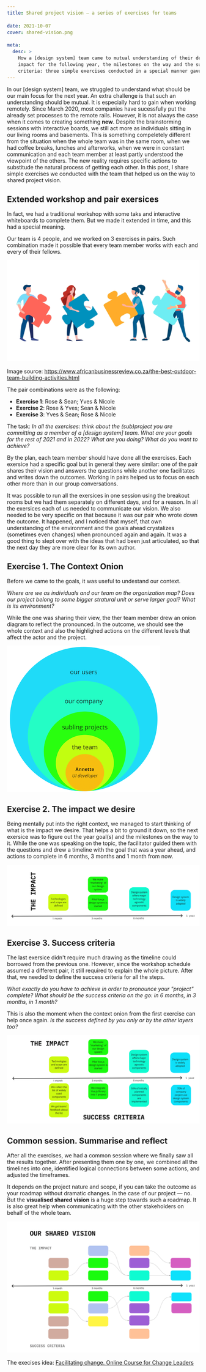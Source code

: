```yaml
---
title: Shared project vision — a series of exercises for teams

date: 2021-10-07
cover: shared-vision.png

meta:
  desc: >
    How a [design system] team came to mutual understanding of their desired
    impact for the following year, the milestones on the way and the success
    criteria: three simple exercises conducted in a special manner gave us the outcome.
---
```


<div data-excerpt>

In our [design system] team, we struggled to understand what should be our main focus
for the next year. An extra challenge is that such an understanding should be mutual.
It is especially hard to gain when working remotely. Since March 2020, most companies have sucessfully put the already set processes to the remote rails. However, it is not always
the case when it comes to creating something **new**. Despite the brainstorming sessions
with interactive boards, we still act more as individuals sitting in our living rooms and basements. This is something compeletely different from the situation when the whole team
was in the same room, when we had coffee breaks, lunches and afterworks, when we were in
constant communication and each team member at least partly understood the viewpoint of
the others. The new reality requires specific actions to substitude the natural process
of getting each other. In this post, I share simple exercises we conducted with the team
that helped us on the way to shared project vision.

</div>

## Extended workshop and pair exersices

In fact, we had a traditional workshop with some taks and interactive whiteboards
to complete them. But we made it extended in time, and this had a special meaning.

Our team is 4 people, and we worked on 3 exercises in pairs. Such combination made it
possible that every team member works with each and every of their fellows.

![](./team.jpeg)

Image source: https://www.africanbusinessreview.co.za/the-best-outdoor-team-building-activities.html

The pair combinations were as the following:

- **Exercise 1**: Rose & Sean; Yves & Nicole
- **Exercise 2**: Rose & Yves; Sean & Nicole
- **Exercise 3**: Yves & Sean; Rose & Nicole

The task: _In all the exercises: think about the (sub)project you are committing as a member of a [design system] team. What are your goals for the rest of 2021 and in 2022? What are you doing? What do you want to achieve?_

By the plan, each team member should have done all the exercises. Each exersice had a specific goal but in general they were similar: one of the pair shares their vision and
answers the questions while another one facilitates and writes down the outcomes.
Working in pairs helped us to focus on each other more than in our group conversations.

It was possible to run all the exersices in one session using the breakout rooms but we
had them separately on different days, and for a reason. In all the exersices each of us needed to communicate our vision. We also needed to be very specific on that because it was our pair who wrote down the outcome. It happened, and I noticed that myself, that own
understanding of the environment and the goals ahead crystalizes (sometimes even changes) when pronounced again and again. It was a good thing to slept over with the ideas that had been just articulated, so that the next day they are more clear for its own author.

## Exercise 1. The Context Onion

Before we came to the goals, it was useful to undestand our context.

_Where are we as
individuals and our team on the organization map? Does our project belong to some
bigger stratural unit or serve larger goal? What is its environment?_

While the one was sharing their view, the ther team member drew an onion diagram to reflect
the pronounced. In the outcome, we should see the whole context and also the highlighed
actions on the different levels that affect the actor and the project.

![](./context-onion.png)

## Exercise 2. The impact we desire

Being mentally put into the right context, we managed to start thinking of what is the
impact we desire. That helps a bit to ground it down, so the next exersice was to
figure out the year goal(s) and the milestones on the way to it. While the one was
speaking on the topic, the facilitator guided them with the questions and drew a timeline with the goal that was a year ahead, and actions to complete in 6 months, 3 months and 1 month from now.

![](./the-impact.png)

## Exercise 3. Success criteria

The last exersice didn't require much drawing as the timeline could borrowed from the previous one. However, since the workshop schedule assumed a different pair, it still required to explain the whole picture. After that, we needed to define the success criteria
for all the steps.

_What exactly do you have to achieve in order to pronounce your "project" complete? What should be the success criteria on the go: in 6 months, in 3 months, in 1 month?_

This is also the moment when the context onion from the first exercise can help once again. _Is the success defined by you only or by the other layers too?_

![](./success-criteria.png)

## Common session. Summarise and reflect

After all the exercises, we had a common session where we finally saw all the results together. After presenting them one by one, we combined all the timelines into one, identified logical connections between some actions, and adjusted the timeframes.

It depends on the project nature and scope, if you can take the outcome as your roadmap without dramatic changes. In the case of our project — no. But the **visualised shared vision** is a huge step towards such a roadmap. It is also great help when communicating with the other stakeholders on behalf of the whole team.

![](./shared-vision.png)

The execises idea: [Facilitating change. Online Course for Change Leaders](https://medium.com/facilitating-change-2021)
